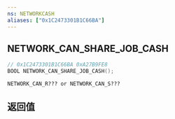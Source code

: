```yaml
---
ns: NETWORKCASH
aliases: ["0x1C2473301B1C66BA"]
---
```

## NETWORK_CAN_SHARE_JOB_CASH

```c
// 0x1C2473301B1C66BA 0xA27B9FE8
BOOL NETWORK_CAN_SHARE_JOB_CASH();
```

```
NETWORK_CAN_R??? or NETWORK_CAN_S???  
```

## 返回值
